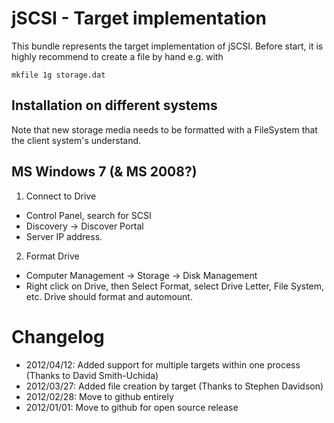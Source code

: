 jSCSI - Target implementation
=========

This bundle represents the target implementation of jSCSI. Before start, it is highly recommend to create a file by hand e.g. with 


```
mkfile 1g storage.dat
```

Installation on different systems
---------

Note that new storage media needs to be formatted with a FileSystem that the client system's understand.

MS Windows 7 (& MS 2008?)
-------------------------

1. Connect to Drive
  * Control Panel, search for SCSI
  * Discovery -> Discover Portal
  * Server IP address.

2. Format Drive
  * Computer Management -> Storage -> Disk Management
  * Right click on Drive, then Select Format, select Drive Letter, File System, etc.
  Drive should format and automount.


Changelog
=========

* 2012/04/12: Added support for multiple targets within one process (Thanks to David Smith-Uchida)
* 2012/03/27: Added file creation by target (Thanks to Stephen Davidson)
* 2012/02/28: Move to github entirely
* 2012/01/01: Move to github for open source release


